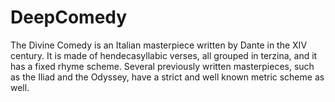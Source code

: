 # DeepComedy
The Divine Comedy is an Italian masterpiece written by Dante in the XIV century. It is made of hendecasyllabic verses, all grouped in terzina, and it has a fixed rhyme scheme. Several previously written masterpieces, such as the Iliad and the Odyssey, have a strict and well known metric scheme as well.

